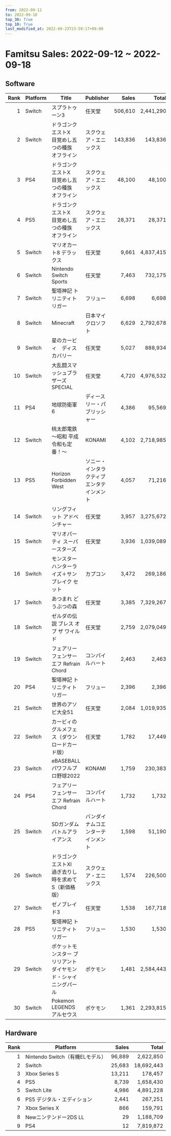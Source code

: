 ```yaml
---
from: 2022-09-12
to: 2022-09-18
top_30: True
top_10: True
last_modified_at: 2022-09-23T23:59:17+09:00
---
```

# Famitsu Sales: 2022-09-12 ~ 2022-09-18
## Software
| Rank | Platform | Title | Publisher | Sales | Total | Rate | New |
| -: | -- | -- | -- | -: | -: | -: | -- |
| 1 | Switch | スプラトゥーン3 | 任天堂 | 506,610 | 2,441,290 | 20% |  |
| 2 | Switch | ドラゴンクエストX　目覚めし五つの種族　オフライン | スクウェア・エニックス | 143,836 | 143,836 | 20% | **New** |
| 3 | PS4 | ドラゴンクエストX　目覚めし五つの種族　オフライン | スクウェア・エニックス | 48,100 | 48,100 | 20% | **New** |
| 4 | PS5 | ドラゴンクエストX　目覚めし五つの種族　オフライン | スクウェア・エニックス | 28,371 | 28,371 | 20% | **New** |
| 5 | Switch | マリオカート8 デラックス | 任天堂 | 9,661 | 4,837,415 | 20% |  |
| 6 | Switch | Nintendo Switch Sports | 任天堂 | 7,463 | 732,175 | 20% |  |
| 7 | Switch | 聖塔神記 トリニティトリガー | フリュー | 6,698 | 6,698 | 60% | **New** |
| 8 | Switch | Minecraft | 日本マイクロソフト | 6,629 | 2,792,678 | 20% |  |
| 9 | Switch | 星のカービィ　ディスカバリー | 任天堂 | 5,027 | 888,934 | 20% |  |
| 10 | Switch | 大乱闘スマッシュブラザーズ SPECIAL | 任天堂 | 4,720 | 4,976,532 | 20% |  |
| 11 | PS4 | 地球防衛軍6 | ディースリー・パブリッシャー | 4,386 | 95,569 | 20% |  |
| 12 | Switch | 桃太郎電鉄 〜昭和 平成 令和も定番！〜 | KONAMI | 4,102 | 2,718,985 | 20% |  |
| 13 | PS5 | Horizon Forbidden West | ソニー・インタラクティブエンタテインメント | 4,057 | 71,216 | 20% |  |
| 14 | Switch | リングフィット アドベンチャー | 任天堂 | 3,957 | 3,275,672 | 20% |  |
| 15 | Switch | マリオパーティ スーパースターズ | 任天堂 | 3,936 | 1,039,089 | 20% |  |
| 16 | Switch | モンスターハンターライズ＋サンブレイク セット | カプコン | 3,472 | 269,186 | 20% |  |
| 17 | Switch | あつまれ どうぶつの森 | 任天堂 | 3,385 | 7,329,267 | 20% |  |
| 18 | Switch | ゼルダの伝説 ブレス オブ ザ ワイルド | 任天堂 | 2,759 | 2,079,049 | 20% |  |
| 19 | Switch | フェアリーフェンサー エフ Refrain Chord | コンパイルハート | 2,463 | 2,463 | 40% | **New** |
| 20 | PS4 | 聖塔神記 トリニティトリガー | フリュー | 2,396 | 2,396 | 60% | **New** |
| 21 | Switch | 世界のアソビ大全51 | 任天堂 | 2,084 | 1,019,935 | 20% |  |
| 22 | Switch | カービィのグルメフェス（ダウンロードカード版） | 任天堂 | 1,782 | 17,449 | 20% |  |
| 23 | Switch | eBASEBALLパワフルプロ野球2022 | KONAMI | 1,759 | 230,383 | 20% |  |
| 24 | PS4 | フェアリーフェンサー エフ Refrain Chord | コンパイルハート | 1,732 | 1,732 | 60% | **New** |
| 25 | Switch | SDガンダム バトルアライアンス | バンダイナムコエンターテインメント | 1,598 | 51,190 | 20% |  |
| 26 | Switch | ドラゴンクエストXI　過ぎ去りし時を求めて S（新価格版） | スクウェア・エニックス | 1,574 | 226,500 | 20% |  |
| 27 | Switch | ゼノブレイド3 | 任天堂 | 1,538 | 167,718 | 40% |  |
| 28 | PS5 | 聖塔神記 トリニティトリガー | フリュー | 1,530 | 1,530 | 60% | **New** |
| 29 | Switch | ポケットモンスター ブリリアントダイヤモンド・シャイニングパール | ポケモン | 1,481 | 2,584,443 | 20% |  |
| 30 | Switch | Pokemon LEGENDS アルセウス | ポケモン | 1,361 | 2,293,815 | 20% |  |

## Hardware
| Rank | Platform | Sales | Total |
| -: | -- | -: | -: |
| 1 | Nintendo Switch（有機ELモデル） | 96,889 | 2,622,850 |
| 2 | Switch | 25,683 | 18,692,443 |
| 3 | Xbox Series S | 13,211 | 178,457 |
| 4 | PS5 | 8,739 | 1,658,430 |
| 5 | Switch Lite | 4,986 | 4,891,228 |
| 6 | PS5 デジタル・エディション | 2,441 | 267,251 |
| 7 | Xbox Series X | 866 | 159,791 |
| 8 | Newニンテンドー2DS LL | 29 | 1,188,709 |
| 9 | PS4 | 12 | 7,819,872 |